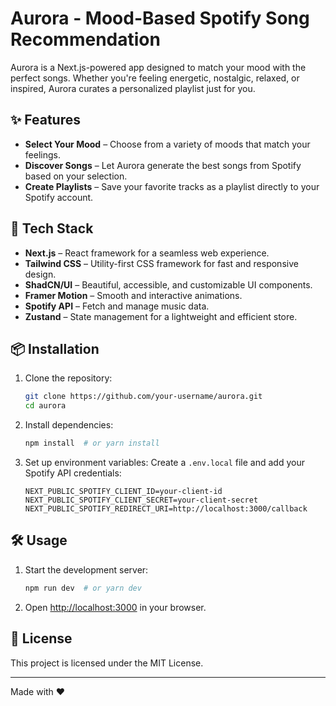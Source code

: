 # Aurora - Mood-Based Spotify Song Recommendation

Aurora is a Next.js-powered app designed to match your mood with the perfect songs. Whether you're feeling energetic, nostalgic, relaxed, or inspired, Aurora curates a personalized playlist just for you.

## ✨ Features

- **Select Your Mood** – Choose from a variety of moods that match your feelings.
- **Discover Songs** – Let Aurora generate the best songs from Spotify based on your selection.
- **Create Playlists** – Save your favorite tracks as a playlist directly to your Spotify account.

## 🚀 Tech Stack

- **Next.js** – React framework for a seamless web experience.
- **Tailwind CSS** – Utility-first CSS framework for fast and responsive design.
- **ShadCN/UI** – Beautiful, accessible, and customizable UI components.
- **Framer Motion** – Smooth and interactive animations.
- **Spotify API** – Fetch and manage music data.
- **Zustand** – State management for a lightweight and efficient store.

## 📦 Installation

1. Clone the repository:
   ```bash
   git clone https://github.com/your-username/aurora.git
   cd aurora
   ```
2. Install dependencies:
   ```bash
   npm install  # or yarn install
   ```
3. Set up environment variables:
   Create a `.env.local` file and add your Spotify API credentials:
   ```env
   NEXT_PUBLIC_SPOTIFY_CLIENT_ID=your-client-id
   NEXT_PUBLIC_SPOTIFY_CLIENT_SECRET=your-client-secret
   NEXT_PUBLIC_SPOTIFY_REDIRECT_URI=http://localhost:3000/callback
   ```

## 🛠 Usage

1. Start the development server:
   ```bash
   npm run dev  # or yarn dev
   ```
2. Open [http://localhost:3000](http://localhost:3000) in your browser.

## 📜 License

This project is licensed under the MIT License.

---

Made with ❤️
